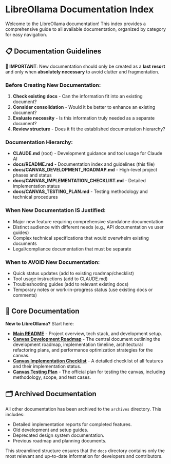 # LibreOllama Documentation Index

Welcome to the LibreOllama documentation! This index provides a comprehensive guide to all available documentation, organized by category for easy navigation.

## 📋 **Documentation Guidelines**

**🚨 IMPORTANT**: New documentation should only be created as a **last resort** and only when **absolutely necessary** to avoid clutter and fragmentation.

### **Before Creating New Documentation:**
1. **Check existing docs** - Can the information fit into an existing document?
2. **Consider consolidation** - Would it be better to enhance an existing document?
3. **Evaluate necessity** - Is this information truly needed as a separate document?
4. **Review structure** - Does it fit the established documentation hierarchy?

### **Documentation Hierarchy:**
- **CLAUDE.md** (root) - Development guidance and tool usage for Claude AI
- **docs/README.md** - Documentation index and guidelines (this file)
- **docs/CANVAS_DEVELOPMENT_ROADMAP.md** - High-level project phases and status
- **docs/CANVAS_IMPLEMENTATION_CHECKLIST.md** - Detailed implementation status
- **docs/CANVAS_TESTING_PLAN.md** - Testing methodology and technical procedures

### **When New Documentation IS Justified:**
- Major new feature requiring comprehensive standalone documentation
- Distinct audience with different needs (e.g., API documentation vs user guides)
- Complex technical specifications that would overwhelm existing documents
- Legal/compliance documentation that must be separate

### **When to AVOID New Documentation:**
- Quick status updates (add to existing roadmap/checklist)
- Tool usage instructions (add to CLAUDE.md)
- Troubleshooting guides (add to relevant existing docs)
- Temporary notes or work-in-progress status (use existing docs or comments)

## 🚀 Core Documentation

**New to LibreOllama?** Start here:
- **[Main README](../README.md)** - Project overview, tech stack, and development setup.
- **[Canvas Development Roadmap](./CANVAS_DEVELOPMENT_ROADMAP.md)** - The central document outlining the development roadmap, implementation timeline, architectural refactoring plans, and performance optimization strategies for the canvas.
- **[Canvas Implementation Checklist](./CANVAS_IMPLEMENTATION_CHECKLIST.md)** - A detailed checklist of all features and their implementation status.
- **[Canvas Testing Plan](./CANVAS_TESTING_PLAN.md)** - The official plan for testing the canvas, including methodology, scope, and test cases.

## 🗂️ Archived Documentation

All other documentation has been archived to the `archives` directory. This includes:
- Detailed implementation reports for completed features.
- Old development and setup guides.
- Deprecated design system documentation.
- Previous roadmap and planning documents.

This streamlined structure ensures that the `docs` directory contains only the most relevant and up-to-date information for developers and contributors.
